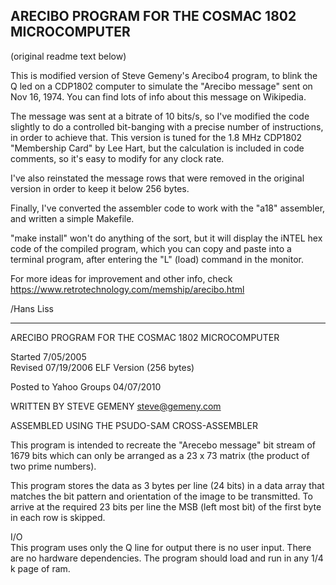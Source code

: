 ## ARECIBO PROGRAM FOR THE COSMAC 1802 MICROCOMPUTER	

(original readme text below)

This is modified version of Steve Gemeny's Arecibo4 program,
to blink the Q led on a CDP1802 computer to simulate the
"Arecibo message" sent on Nov 16, 1974. You can find lots
of info about this message on Wikipedia.

The message was sent at a bitrate of 10 bits/s, so I've
modified the code slightly to do a controlled bit-banging
with a precise number of instructions, in order to achieve
that. This version is tuned for the 1.8 MHz CDP1802
"Membership Card" by Lee Hart, but the calculation is
included in code comments, so it's easy to modify for any
clock rate.

I've also reinstated the message rows that were removed
in the original version in order to keep it below 256 bytes.

Finally, I've converted the assembler code to work with
the "a18" assembler, and written a simple Makefile.

"make install" won't do anything of the sort, but it will
display the iNTEL hex code of the compiled program, which
you can copy and paste into a terminal program, after
entering the "L" (load) command in the monitor.

For more ideas for improvement and other info, check
https://www.retrotechnology.com/memship/arecibo.html

/Hans Liss


--------------------------------------------------------
ARECIBO PROGRAM FOR THE COSMAC 1802 MICROCOMPUTER	

Started 7/05/2005	   
Revised 07/19/2006 ELF Version (256 bytes)

Posted to Yahoo Groups    04/07/2010

WRITTEN BY STEVE GEMENY
steve@gemeny.com	

ASSEMBLED USING THE PSUDO-SAM CROSS-ASSEMBLER

This program is intended to recreate the "Arecebo message" bit 
stream of 1679 bits which can only be arranged as a 23 x 73 matrix
(the product of two prime numbers). 

This program stores the data as 3 bytes per line (24 bits) in a 
data array that matches the bit pattern and orientation of the 
image to be transmitted. To arrive at the required 23 bits per line 
the MSB (left most bit) of the first byte in each row is skipped.	

I/O  
This program uses only the Q line for output there is no user input.
There are no hardware dependencies.
The program should load and run in any 1/4 k page of ram.

	
		
	
